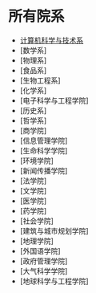 # 所有院系

- [计算机科学与技术系](https://github.com/dayeren/Computer-Science-and-Technology)
- [数学系]
- [物理系]
- [食品系]
- [生物工程系]
- [化学系]
- [电子科学与工程学院]
- [历史系]
- [哲学系]
- [商学院]
- [信息管理学院]
- [生命科学学院]
- [环境学院]
- [新闻传播学院]
- [法学院]
- [文学院]
- [医学院]
- [药学院]
- [社会学院]
- [建筑与城市规划学院]
- [地理学院]
- [外国语学院]
- [政府管理学院]
- [大气科学学院]
- [地球科学与工程学院]
